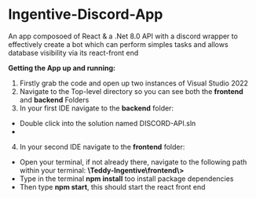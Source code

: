 # Ingentive-Discord-App
An app composoed of React &amp; a .Net 8.0 API with a discord wrapper to effectively create a bot which can perform simples tasks and allows database visibility via its react-front end 


**Getting the App up and running:**

1. Firstly grab the code and open up two instances of Visual Studio 2022
2. Navigate to the Top-level directory so you can see both the **frontend** and **backend** Folders
3. In your first IDE navigate to the **backend** folder:
- Double click into the solution named DISCORD-API.sln 
- 
4. In your second IDE navigate to the **frontend** folder:
- Open your terminal, if not already there, navigate to the following path within your terminal: **\Teddy-Ingentive\frontend\\>**
- Type in the terminal **npm install** too install package dependencies
- Then type **npm start**, this should start the react front end
   
